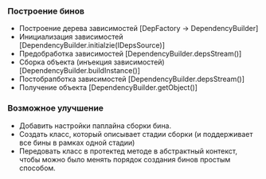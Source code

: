 ### Построение бинов

- Построение дерева зависимостей [DepFactory -> DependencyBuilder]
- Инициализация зависимостей [DependencyBuilder.initialzie(IDepsSource)]
- Предобработка зависимостей [DependencyBuilder.depsStream()]
- Сборка объекта (инъекция зависимостей) [DependencyBuilder.buildInstance()]
- Постобрапботка зависимостей [DependencyBuilder.depsStream()]
- Получение объекта [DependencyBuilder.getObject()]

### Возможное улучшение

- Добавить настройки паплайна сборки бина.
- Создать класс, который описывает стадии сборки (и поддерживает все бины в рамках одной стадии)
- Передовать класс в протектед методе в абстрактный контекст, чтобы можно было менять порядок создания бинов простым способом.